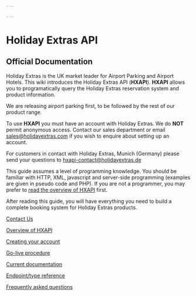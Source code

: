 ```yaml
---

---
```


# Holiday Extras API




































## Official Documentation


Holiday Extras is the UK market leader for Airport Parking and Airport Hotels. This wiki introduces the Holiday Extras API (**HXAPI**). **HXAPI** allows you to programatically query the Holiday Extras reservation system and product information.

We are releasing airport parking first, to be followed by the rest of our product range.

To use **HXAPI** you must have an account with Holiday Extras. We do **NOT** permit anonymous access. Contact our sales department or email <sales@holidayextras.com> if you wish to enquire about setting up an account.

For customers in contact with Holiday Extras, Munich (Germany) please send your questions to 
<hxapi-contact@holidayextras.de>

This guide assumes a level of programming knowledge. You should be familiar with HTTP, XML, javascript and server-side programming (examples are given in pseudo code and PHP). If you are not a programmer, you may prefer to [read the overview of HXAPI](/nontechOverview) first.

After reading this guide, you will have everything you need to build a complete booking system for Holiday Extras products.

[Contact Us](/contactus)

[Overview of HXAPI](/nontechOverview)

[Creating your account](/accounts)

[Go-live procedure](/golive)

[Current documentation](intro)

[Endpoint/type reference](hxapi/)

[Frequently asked questions](/faq)


